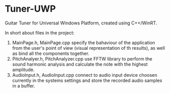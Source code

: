 # Tuner-UWP
Guitar Tuner for Universal Windows Platform, created using C++/WinRT.

In short about files in the project:

1. MainPage.h, MainPage.cpp specify the bahaviour of the application from the user's point of view (visual representation of th results), 
  as well as bind all the components together.
2. PitchAnalyer.h, PitchAnalyzer.cpp use FFTW library to perform the sound harmonic analysis and calculate the note with the 
  highest amplitude.
3. AudioInput.h, AudioInput.cpp connect to audio input device choosen currently in the systems settings and store the recorded audio 
  samples in a buffer.
